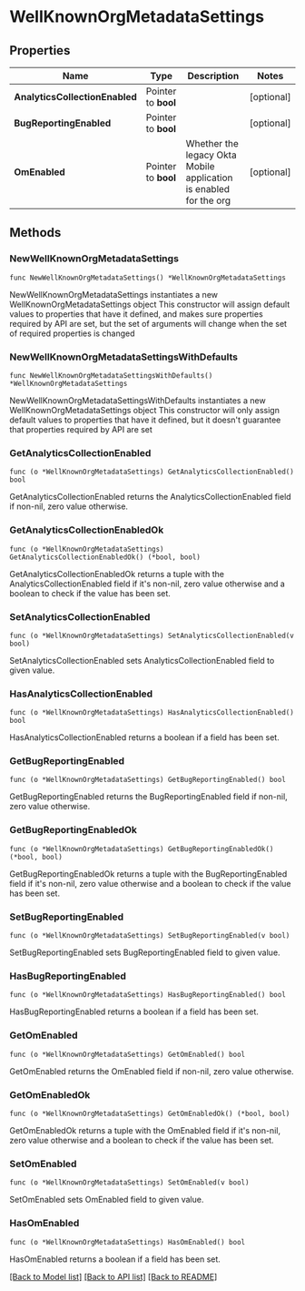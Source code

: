 # WellKnownOrgMetadataSettings

## Properties

Name | Type | Description | Notes
------------ | ------------- | ------------- | -------------
**AnalyticsCollectionEnabled** | Pointer to **bool** |  | [optional] 
**BugReportingEnabled** | Pointer to **bool** |  | [optional] 
**OmEnabled** | Pointer to **bool** | Whether the legacy Okta Mobile application is enabled for the org | [optional] 

## Methods

### NewWellKnownOrgMetadataSettings

`func NewWellKnownOrgMetadataSettings() *WellKnownOrgMetadataSettings`

NewWellKnownOrgMetadataSettings instantiates a new WellKnownOrgMetadataSettings object
This constructor will assign default values to properties that have it defined,
and makes sure properties required by API are set, but the set of arguments
will change when the set of required properties is changed

### NewWellKnownOrgMetadataSettingsWithDefaults

`func NewWellKnownOrgMetadataSettingsWithDefaults() *WellKnownOrgMetadataSettings`

NewWellKnownOrgMetadataSettingsWithDefaults instantiates a new WellKnownOrgMetadataSettings object
This constructor will only assign default values to properties that have it defined,
but it doesn't guarantee that properties required by API are set

### GetAnalyticsCollectionEnabled

`func (o *WellKnownOrgMetadataSettings) GetAnalyticsCollectionEnabled() bool`

GetAnalyticsCollectionEnabled returns the AnalyticsCollectionEnabled field if non-nil, zero value otherwise.

### GetAnalyticsCollectionEnabledOk

`func (o *WellKnownOrgMetadataSettings) GetAnalyticsCollectionEnabledOk() (*bool, bool)`

GetAnalyticsCollectionEnabledOk returns a tuple with the AnalyticsCollectionEnabled field if it's non-nil, zero value otherwise
and a boolean to check if the value has been set.

### SetAnalyticsCollectionEnabled

`func (o *WellKnownOrgMetadataSettings) SetAnalyticsCollectionEnabled(v bool)`

SetAnalyticsCollectionEnabled sets AnalyticsCollectionEnabled field to given value.

### HasAnalyticsCollectionEnabled

`func (o *WellKnownOrgMetadataSettings) HasAnalyticsCollectionEnabled() bool`

HasAnalyticsCollectionEnabled returns a boolean if a field has been set.

### GetBugReportingEnabled

`func (o *WellKnownOrgMetadataSettings) GetBugReportingEnabled() bool`

GetBugReportingEnabled returns the BugReportingEnabled field if non-nil, zero value otherwise.

### GetBugReportingEnabledOk

`func (o *WellKnownOrgMetadataSettings) GetBugReportingEnabledOk() (*bool, bool)`

GetBugReportingEnabledOk returns a tuple with the BugReportingEnabled field if it's non-nil, zero value otherwise
and a boolean to check if the value has been set.

### SetBugReportingEnabled

`func (o *WellKnownOrgMetadataSettings) SetBugReportingEnabled(v bool)`

SetBugReportingEnabled sets BugReportingEnabled field to given value.

### HasBugReportingEnabled

`func (o *WellKnownOrgMetadataSettings) HasBugReportingEnabled() bool`

HasBugReportingEnabled returns a boolean if a field has been set.

### GetOmEnabled

`func (o *WellKnownOrgMetadataSettings) GetOmEnabled() bool`

GetOmEnabled returns the OmEnabled field if non-nil, zero value otherwise.

### GetOmEnabledOk

`func (o *WellKnownOrgMetadataSettings) GetOmEnabledOk() (*bool, bool)`

GetOmEnabledOk returns a tuple with the OmEnabled field if it's non-nil, zero value otherwise
and a boolean to check if the value has been set.

### SetOmEnabled

`func (o *WellKnownOrgMetadataSettings) SetOmEnabled(v bool)`

SetOmEnabled sets OmEnabled field to given value.

### HasOmEnabled

`func (o *WellKnownOrgMetadataSettings) HasOmEnabled() bool`

HasOmEnabled returns a boolean if a field has been set.


[[Back to Model list]](../README.md#documentation-for-models) [[Back to API list]](../README.md#documentation-for-api-endpoints) [[Back to README]](../README.md)


